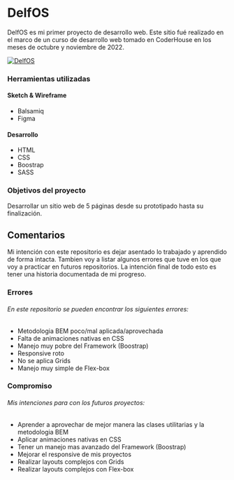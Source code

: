 # DelfOS

DelfOS es mi primer proyecto de desarrollo web. Este sitio fué realizado en el marco de un curso de desarrollo web tomado en CoderHouse en los meses de octubre y noviembre de 2022.

[![DelfOS](https://i.imgur.com/BJZImbh.png "DelfOS")](https://sebastianboari.github.io/tercerentregaboari.github.io/ "DelfOS")

### Herramientas utilizadas

#### Sketch & Wireframe
- Balsamiq
-  Figma

#### Desarrollo
- HTML
- CSS
- Boostrap
- SASS

### Objetivos del proyecto
Desarrollar un sitio web de 5 páginas desde su prototipado hasta su finalización. 

## Comentarios
Mi intención con este repositorio es dejar asentado lo trabajado y aprendido de forma intacta. Tambien voy a listar algunos errores que tuve en los que voy a practicar en futuros repositorios. La intención final de todo esto es tener una historia documentada de mi progreso.

### Errores
###### En este repositorio se pueden encontrar los siguientes errores:
- Metodologia BEM poco/mal aplicada/aprovechada
- Falta de animaciones nativas en CSS
- Manejo muy pobre del Framework (Boostrap)
- Responsive roto
- No se aplica Grids
- Manejo muy simple de Flex-box

### Compromiso
###### Mis intenciones para con los futuros proyectos:
- Aprender a aprovechar de mejor manera las clases utilitarias y la metodologia BEM
- Aplicar animaciones nativas en CSS
- Tener un manejo mas avanzado del Framework (Boostrap)
- Mejorar el responsive de mis proyectos
- Realizar layouts complejos con Grids
- Realizar layouts complejos con Flex-box


